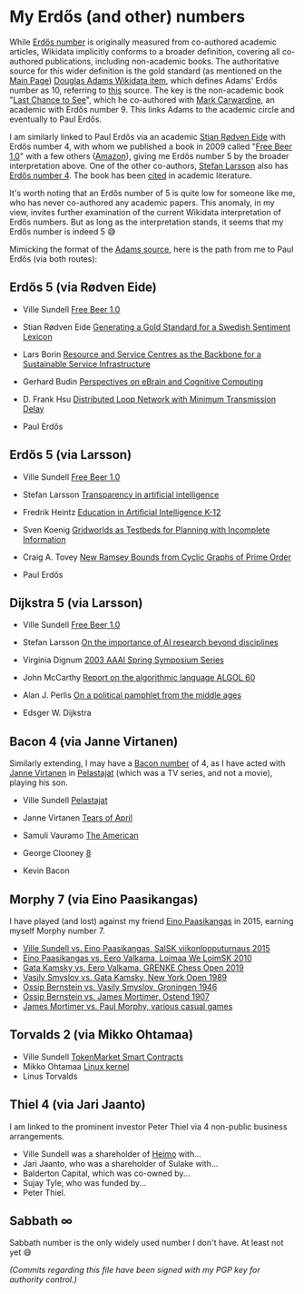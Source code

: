 # My Erdős (and other) numbers

While [Erdős number](https://en.wikipedia.org/wiki/Erd%C5%91s_number) is originally measured from co-authored academic articles, Wikidata implicitly conforms to a broader definition, covering all co-authored publications, including non-academic books. The authoritative source for this wider definition is the gold standard (as mentioned on the [Main Page](https://www.wikidata.org/wiki/Wikidata:Main_Page)) [Douglas Adams Wikidata item](https://www.wikidata.org/wiki/Q42), which defines Adams' Erdős number as 10, referring to [this](https://github.com/rchurchley/erdos-bacon-sabbath/issues/16) source. The key is the non-academic book "[Last Chance to See](https://en.wikipedia.org/wiki/Last_Chance_to_See)", which he co-authored with [Mark Carwardine](https://www.wikidata.org/wiki/Q897408), an academic with Erdős number 9. This links Adams to the academic circle and eventually to Paul Erdős.

I am similarly linked to Paul Erdős via an academic [Stian Rødven Eide](https://www.wikidata.org/wiki/Q101662382) with Erdős number 4, with whom we published a book in 2009 called "[Free Beer 1.0](https://www.wikidata.org/wiki/Q121505012)" with a few others ([Amazon](https://www.amazon.com/dp/B005D2ZUUA)), giving me Erdős number 5 by the broader interpretation above. One of the other co-authors, [Stefan Larsson](https://scholar.google.com/citations?user=0RpIUtQAAAAJ) also has [Erdős number 4](https://www.csauthors.net/stefan-larsson/). The book has been [cited](https://scholar.google.com/scholar?cites=17471154990118781681) in academic literature.

It's worth noting that an Erdős number of 5 is quite low for someone like me, who has never co-authored any academic papers. This anomaly, in my view, invites further examination of the current Wikidata interpretation of Erdős numbers. But as long as the interpretation stands, it seems that my Erdős number is indeed 5 😅

Mimicking the format of the [Adams source](https://github.com/rchurchley/erdos-bacon-sabbath/issues/16), here is the path from me to Paul Erdős (via both routes):

## Erdős 5 (via Rødven Eide)
 * Ville Sundell
   [Free Beer 1.0](https://www.wikidata.org/wiki/Q121505012)

 * Stian Rødven Eide
   [Generating a Gold Standard for a Swedish Sentiment Lexicon](http://www.lrec-conf.org/proceedings/lrec2018/pdf/846.pdf)

 * Lars Borin
   [Resource and Service Centres as the Backbone for a Sustainable Service Infrastructure](http://www.lrec-conf.org/proceedings/lrec2010/pdf/679_Paper.pdf)

 * Gerhard Budin
   [Perspectives on eBrain and Cognitive Computing](https://www.igi-global.com/gateway/article/75449)

 * D. Frank Hsu
   [Distributed Loop Network with Minimum Transmission Delay](https://www.wikidata.org/wiki/Q106872741)

 * Paul Erdős

## Erdős 5 (via Larsson)
 * Ville Sundell
   [Free Beer 1.0](https://www.wikidata.org/wiki/Q121505012)

 * Stefan Larsson
   [Transparency in artificial intelligence](https://www.wikidata.org/wiki/Q113426189)

 * Fredrik Heintz
   [Education in Artificial Intelligence K-12](https://link.springer.com/article/10.1007/s13218-021-00734-6)

 * Sven Koenig
   [Gridworlds as Testbeds for Planning with Incomplete Information](https://aaai.org/papers/00819-AAAI00-126-gridworlds-as-testbeds-for-planning-with-incomplete-information/)

 * Craig A. Tovey
   [New Ramsey Bounds from Cyclic Graphs of Prime Order](https://epubs.siam.org/doi/10.1137/S0895480196298378)

 * Paul Erdős

## Dijkstra 5 (via Larsson)
 * Ville Sundell
   [Free Beer 1.0](https://www.wikidata.org/wiki/Q121505012)

 * Stefan Larsson
   [On the importance of AI research beyond disciplines](https://arxiv.org/abs/2302.06655)

 * Virginia Dignum
   [2003 AAAI Spring Symposium Series](https://ojs.aaai.org/aimagazine/index.php/aimagazine/article/view/1723)

 * John McCarthy
   [Report on the algorithmic language ALGOL 60](https://www.wikidata.org/wiki/Q55871759)

 * Alan J. Perlis
   [On a political pamphlet from the middle ages](https://dl.acm.org/doi/10.1145/1005888.1005890)

 * Edsger W. Dijkstra

## Bacon 4 (via Janne Virtanen)
Similarly extending, I may have a [Bacon number](https://simple.wikipedia.org/wiki/Bacon_number) of 4, as I have acted with [Janne Virtanen](https://www.imdb.com/name/nm0899455/) in [Pelastajat](https://www.wikidata.org/wiki/Q11887242) (which was a TV series, and not a movie), playing his son.

 * Ville Sundell
   [Pelastajat](https://www.wikidata.org/wiki/Q11887242)

 * Janne Virtanen
   [Tears of April](https://www.themoviedb.org/movie/54669-kasky)

 * Samuli Vauramo
   [The American](https://www.themoviedb.org/movie/27579-the-american)

 * George Clooney
   [8](https://www.themoviedb.org/movie/109404-8)

 * Kevin Bacon

## Morphy 7 (via Eino Paasikangas)
I have played (and lost) against my friend [Eino Paasikangas](https://players.chessbase.com/en/player/paasikangas_eino/631389) in 2015, earning myself Morphy number 7.

 * [Ville Sundell vs. Eino Paasikangas, SalSK viikonlopputurnaus 2015](http://www.shakki.net/cgi-bin/selo?do=pelit&lista=selo&pvm=2015-10-18&pelaaja_id=9662)
 * [Eino Paasikangas vs. Eero Valkama, Loimaa We LoimSK 2010](https://share.chessbase.com/SharedGames/game/?p=uhuZnq2Jcj0uc7paUmuCrl6PTuinFP7o9y6jls7t6jqjeRLKBGFnwL1p+wP2/MEa)
 * [Gata Kamsky vs. Eero Valkama, GRENKE Chess Open 2019](https://share.chessbase.com/SharedGames/game/?p=uhuZnq2Jcj0uc7paUmuCrheEtU+e6biquGuIBSGyswj9IgHuc97QRhBdbk3Nv7eW)
 * [Vasily Smyslov vs. Gata Kamsky, New York Open 1989](https://www.chess.com/games/view/459917)
 * [Ossip Bernstein vs. Vasily Smyslov, Groningen 1946](https://www.chess.com/games/view/40211)
 * [Ossip Bernstein vs. James Mortimer, Ostend 1907](https://www.365chess.com/game.php?gid=2633844)
 * [James Mortimer vs. Paul Morphy, various casual games](https://chesscafe.com/the-skittles-room/morphy-numbers-revisited/)

## Torvalds 2 (via Mikko Ohtamaa)
 * Ville Sundell
   [TokenMarket Smart Contracts](https://github.com/TokenMarketNet/smart-contracts/commits?author=villesundell)
 * Mikko Ohtamaa
   [Linux kernel](https://github.com/torvalds/linux/commit/111f9ecf174655f3da2b266602f20f11e6a6a4c7)
 * Linus Torvalds

## Thiel 4 (via Jari Jaanto)
I am linked to the prominent investor Peter Thiel via 4 non-public business arrangements.

 * Ville Sundell was a shareholder of [Heimo](https://www.slideshare.net/slideshow/heimo-the-untellable-stories/62548233) with...
 * Jari Jaanto, who was a shareholder of Sulake with...
 * Balderton Capital, which was co-owned by...
 * Sujay Tyle, who was funded by...
 * Peter Thiel.

## Sabbath ∞
Sabbath number is the only widely used number I don't have. At least not yet 😅

*(Commits regarding this file have been signed with my PGP key for authority control.)*
